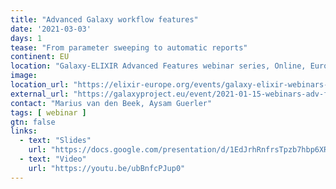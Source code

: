 ```yaml
---
title: "Advanced Galaxy workflow features"
date: '2021-03-03'
days: 1
tease: "From parameter sweeping to automatic reports"
continent: EU
location: "Galaxy-ELIXIR Advanced Features webinar series, Online, Europe"
image: 
location_url: "https://elixir-europe.org/events/galaxy-elixir-webinars-series-advanced-features"
external_url: "https://galaxyproject.eu/event/2021-01-15-webinars-adv-features-session1/"
contact: "Marius van den Beek, Aysam Guerler"
tags: [ webinar ]
gtn: false
links:
  - text: "Slides"
    url: "https://docs.google.com/presentation/d/1EdJrhRnfrsTpzb7hbp6XR_HWJCP2r-eVgU5LpG-DH7g/edit#slide=id.gb7c12e366a_0_80"
  - text: "Video"
    url: "https://youtu.be/ubBnfcPJup0"
---
```

